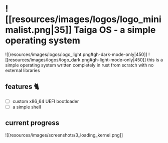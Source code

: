 # ![[resources/images/logos/logo_minimalist.png|35]] Taiga OS - a simple operating system


![[resources/images/logos/logo_light.png#gh-dark-mode-only|450]]
![[resources/images/logos/logo_dark.png#gh-light-mode-only|450]]
this is a simple operating system written completely in rust from scratch with no external libraries 
## features 🐈
* [ ] custom x86_64 UEFI bootloader
* [ ] a simple shell

## current progress

![[resources/images/screenshots/3_loading_kernel.png]]

